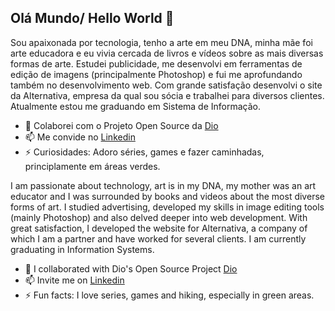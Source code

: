## Olá Mundo/ Hello World 👋


Sou apaixonada por tecnologia, tenho a arte em meu DNA, minha mãe foi arte educadora e eu vivia cercada de livros e vídeos sobre as mais diversas formas de arte.
Estudei publicidade, me desenvolvi em ferramentas de edição de imagens (principalmente Photoshop) e fui me aprofundando também no desenvolvimento web. Com grande satisfação desenvolvi o site da Alternativa, empresa da qual sou sócia e trabalhei para diversos clientes. Atualmente estou me graduando em Sistema de Informação.
- 👯 Colaborei com o Projeto Open Source da [Dio](https://github.com/digitalinnovationone/dio-lab-open-source)
- 📫 Me convide no  [Linkedin](https://www.linkedin.com/in/fernanda-goes-a16651196/)
- ⚡ Curiosidades: Adoro séries, games e fazer caminhadas, principlamente em áreas verdes.

I am passionate about technology, art is in my DNA, my mother was an art educator and I was surrounded by books and videos about the most diverse forms of art.
I studied advertising, developed my skills in image editing tools (mainly Photoshop) and also delved deeper into web development. With great satisfaction, I developed the website for Alternativa, a company of which I am a partner and have worked for several clients. I am currently graduating in Information Systems.
- 👯 I collaborated with Dio's Open Source Project [Dio](https://github.com/digitalinnovationone/dio-lab-open-source)
- 📫 Invite me on [Linkedin](https://www.linkedin.com/in/fernanda-goes-a16651196/)
- ⚡ Fun facts: I love series, games and hiking, especially in green areas.

